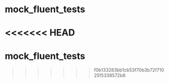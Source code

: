# mock_fluent_tests
<<<<<<< HEAD
=======
# mock_fluent_tests
>>>>>>> f0b133283bb1cb53f70b3b72f71025f5338572b6
